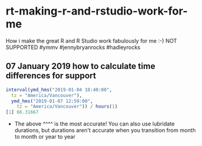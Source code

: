 # rt-making-r-and-rstudio-work-for-me

How i make the great R and R Studio work fabulously for me :-) NOT SUPPORTED #ymmv  #jennybryanrocks #hadleyrocks

## 07 January 2019 how to calculate time differences for support

```r
interval(ymd_hms("2019-01-04 18:40:00", 
  tz = "America/Vancouver"), 
  ymd_hms("2019-01-07 12:59:00", 
    tz = "America/Vancouver")) / hours(1)
[1] 66.31667
```

* The above ^^^^ is the most accurate! 
You can also use lubridate durations, but 
durations aren't accurate when you transition 
from month to month or year to year
